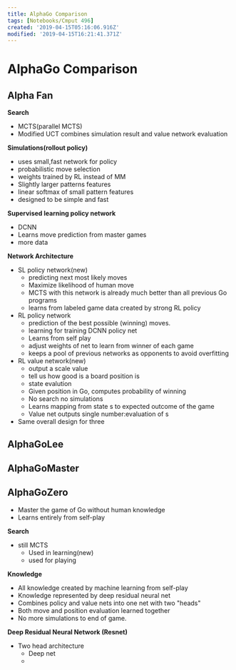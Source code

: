 ```yaml
---
title: AlphaGo Comparison
tags: [Notebooks/Cmput 496]
created: '2019-04-15T05:16:06.916Z'
modified: '2019-04-15T16:21:41.371Z'
---
```


# AlphaGo Comparison
## Alpha Fan
**Search**
   * MCTS(parallel MCTS)
   * Modified UCT combines simulation result and value network evaluation

**Simulations(rollout policy)**
  * uses small,fast network for policy
  * probabilistic move selection
  * weights trained by RL instead of MM
  * Slightly larger patterns features
  * linear softmax of small pattern features
  * designed to be simple and fast

**Supervised learning policy network**
  * DCNN
  * Learns move prediction from master games
  * more data

**Network Architecture**
  * SL policy network(new)
    * predicting next most likely moves
    * Maximize likelihood of human move
    * MCTS with this network is already much better than all previous 
    Go programs
    * learns from labeled game data created by strong RL policy
  * RL policy network
    * prediction of the best possible (winning) moves.
    * learning for training DCNN policy net
    * Learns from self play
    * adjust weights of net to learn from winner of each game
    * keeps a pool of previous networks as opponents to avoid overfitting
  * RL value network(new)
    * output a scale value
    * tell us how good is a board position is
    * state evalution
    * Given position in Go, computes probability of winning
    * No search no simulations
    * Learns mapping from state s to expected outcome of the game
    * Value net outputs single number:evaluation of s
  * Same overall design for three

## AlphaGoLee


## AlphaGoMaster

## AlphaGoZero
  * Master the game of Go without human knowledge
  * Learns entirely from self-play

**Search**
  * still MCTS
    * Used in learning(new)
    * used for playing

**Knowledge**
  * All knowledge created by machine learning from self-play
  * Knowledge represented by deep residual neural net
  * Combines policy and value nets into one net with two "heads"
  * Both move and position evaluation learned together
  * No more simulations to end of game.

**Deep Residual Neural Network (Resnet)**
  * Two head architecture
    * Deep net
    * 

